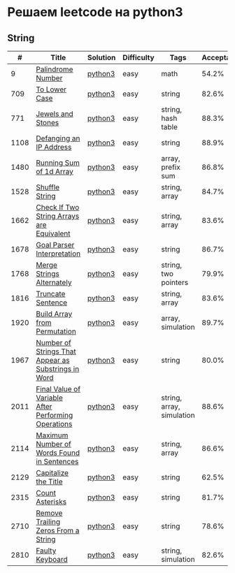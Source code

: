 # Решаем leetcode на python3

## String

| # | Title | Solution | Difficulty | Tags | Acceptance |
| --- | --- | --- | --- | --- | --- |
| 9 | [Palindrome Number](https://leetcode.com/problems/palindrome-number/) | [python3](https://github.com/noviligx/leetcode-python3/blob/main/string/easy/9.md) | easy | math | 54.2% |
| 709 | [To Lower Case](https://leetcode.com/problems/to-lower-case/) | [python3](https://github.com/noviligx/leetcode-python3/blob/main/string/easy/709.md) | easy | string | 82.6% |
| 771 | [Jewels and Stones](https://leetcode.com/problems/jewels-and-stones/) | [python3](https://github.com/noviligx/leetcode-python3/blob/main/string/easy/771.md) | easy | string, hash table | 88.3% |
| 1108 | [Defanging an IP Address](https://leetcode.com/problems/defanging-an-ip-address/) | [python3](https://github.com/noviligx/leetcode-python3/blob/main/string/easy/1108.md) | easy | string | 88.9% |
| 1480 | [Running Sum of 1d Array](https://leetcode.com/problems/running-sum-of-1d-array/) | [python3](https://github.com/noviligx/leetcode-python3/blob/main/string/easy/1480.md) | easy | array, prefix sum | 86.8% |
| 1528 | [Shuffle String](https://leetcode.com/problems/shuffle-string/) | [python3](https://github.com/noviligx/leetcode-python3/blob/main/string/easy/1528.md) | easy | string, array | 84.7% |
| 1662 | [Check If Two String Arrays are Equivalent](https://leetcode.com/problems/check-if-two-string-arrays-are-equivalent/) | [python3](https://github.com/noviligx/leetcode-python3/blob/main/string/easy/1662.md) | easy | string, array | 83.6% |
| 1678 | [Goal Parser Interpretation](https://leetcode.com/problems/goal-parser-interpretation/) | [python3](https://github.com/noviligx/leetcode-python3/blob/main/string/easy/1678.md) | easy | string | 86.7% |
| 1768 | [Merge Strings Alternately](https://leetcode.com/problems/merge-strings-alternately/) | [python3](https://github.com/noviligx/leetcode-python3/blob/main/string/easy/1768.md) | easy | string, two pointers | 79.9% |
| 1816 | [Truncate Sentence](https://leetcode.com/problems/truncate-sentence/) | [python3](https://github.com/noviligx/leetcode-python3/blob/main/string/easy/1816.md) | easy | string, array | 83.6% |
| 1920 | [Build Array from Permutation](https://leetcode.com/problems/build-array-from-permutation/) | [python3](https://github.com/noviligx/leetcode-python3/blob/main/string/easy/1920.md) | easy | array, simulation | 89.7% |
| 1967 | [Number of Strings That Appear as Substrings in Word](https://leetcode.com/problems/number-of-strings-that-appear-as-substrings-in-word/) | [python3](https://github.com/noviligx/leetcode-python3/blob/main/string/easy/1967.md) | easy | string | 80.0% |
| 2011 | [Final Value of Variable After Performing Operations](https://leetcode.com/problems/final-value-of-variable-after-performing-operations/) | [python3](https://github.com/noviligx/leetcode-python3/blob/main/string/easy/2011.md) | easy | string, array, simulation | 88.6% |
| 2114 | [Maximum Number of Words Found in Sentences](https://leetcode.com/problems/maximum-number-of-words-found-in-sentences/) | [python3](https://github.com/noviligx/leetcode-python3/blob/main/string/easy/2114.md) | easy | string, array | 86.6% |
| 2129 | [Capitalize the Title](https://leetcode.com/problems/capitalize-the-title/) | [python3](https://github.com/noviligx/leetcode-python3/blob/main/string/easy/2129.md) | easy | string | 62.5% |
| 2315 | [Count Asterisks](https://leetcode.com/problems/count-asterisks/) | [python3](https://github.com/noviligx/leetcode-python3/blob/main/string/easy/2315.md) | easy | string | 81.7% |
| 2710 | [Remove Trailing Zeros From a String](https://leetcode.com/problems/remove-trailing-zeros-from-a-string/) | [python3](https://github.com/noviligx/leetcode-python3/blob/main/string/easy/2710.md) | easy | string | 78.6% |
| 2810 | [Faulty Keyboard](https://leetcode.com/problems/faulty-keyboard/) | [python3](https://github.com/noviligx/leetcode-python3/blob/main/string/easy/2810.md) | easy | string, simulation | 82.6% |